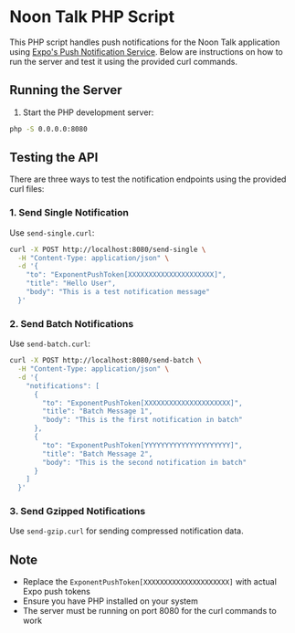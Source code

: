 # Noon Talk PHP Script

This PHP script handles push notifications for the Noon Talk application using [Expo's Push Notification Service](https://docs.expo.dev/push-notifications/sending-notifications/). Below are instructions on how to run the server and test it using the provided curl commands.

## Running the Server

1. Start the PHP development server:
```bash
php -S 0.0.0.0:8080
```

## Testing the API

There are three ways to test the notification endpoints using the provided curl files:

### 1. Send Single Notification
Use `send-single.curl`:
```bash
curl -X POST http://localhost:8080/send-single \
  -H "Content-Type: application/json" \
  -d '{
    "to": "ExponentPushToken[XXXXXXXXXXXXXXXXXXXXX]",
    "title": "Hello User",
    "body": "This is a test notification message"
  }'
```

### 2. Send Batch Notifications
Use `send-batch.curl`:
```bash
curl -X POST http://localhost:8080/send-batch \
  -H "Content-Type: application/json" \
  -d '{
    "notifications": [
      {
        "to": "ExponentPushToken[XXXXXXXXXXXXXXXXXXXXX]",
        "title": "Batch Message 1",
        "body": "This is the first notification in batch"
      },
      {
        "to": "ExponentPushToken[YYYYYYYYYYYYYYYYYYYYY]",
        "title": "Batch Message 2",
        "body": "This is the second notification in batch"
      }
    ]
  }'
```

### 3. Send Gzipped Notifications
Use `send-gzip.curl` for sending compressed notification data.

## Note
- Replace the `ExponentPushToken[XXXXXXXXXXXXXXXXXXXXX]` with actual Expo push tokens
- Ensure you have PHP installed on your system
- The server must be running on port 8080 for the curl commands to work